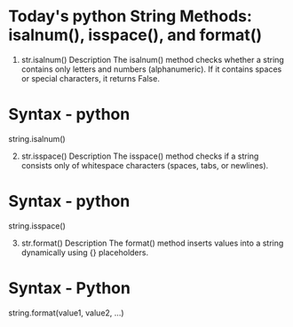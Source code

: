# Today's python String Methods: isalnum(), isspace(), and format()

1. str.isalnum()
Description
The isalnum() method checks whether a string contains only letters and numbers (alphanumeric). If it contains spaces or special characters, it returns False.
# Syntax - python
string.isalnum()

2. str.isspace()
Description
The isspace() method checks if a string consists only of whitespace characters (spaces, tabs, or newlines).
# Syntax - python
string.isspace()

3. str.format()
Description
The format() method inserts values into a string dynamically using {} placeholders.
# Syntax - Python
string.format(value1, value2, ...)